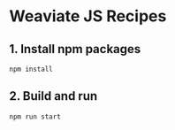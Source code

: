 # Weaviate JS Recipes

## 1. Install npm packages

```
npm install
```

## 2. Build and run

```
npm run start
```